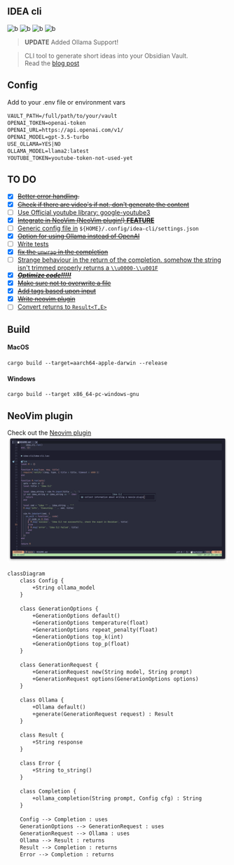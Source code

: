 ## IDEA cli

![b](https://img.shields.io/badge/rust-orange?style=for-the-badge&logo=rust)
![b](https://img.shields.io/badge/Open%20AI-grey?style=for-the-badge&logo=openai)
![b](https://img.shields.io/badge/obsidian-purple?style=for-the-badge&logo=obsidian)
![b](https://img.shields.io/badge/ollama-yellow?style=for-the-badge&logo=ollama)

> **UPDATE** Added Ollama Support!

> CLI tool to generate short ideas into your Obsidian Vault.  
> Read the [blog post](https://medium.com/@rene.krewinkel/that-i-love-the-command-line-is-no-secret-to-the-ones-who-know-me-nor-that-i-build-my-own-511d8ed255ea) 

## Config
Add to your .env file or environment vars

```dotenv
VAULT_PATH=/full/path/to/your/vault
OPENAI_TOKEN=openai-token
OPENAI_URL=https://api.openai.com/v1/
OPENAI_MODEL=gpt-3.5-turbo
USE_OLLAMA=YES|NO
OLLAMA_MODEL=llama2:latest
YOUTUBE_TOKEN=youtube-token-not-used-yet
```

## TO DO
- [x] ~~[Better error handling](https://github.com/ReneKrewinkel/idea-cli/issues/1).~~
- [x] ~~[Check if there are video's if not, don't generate the content](https://github.com/ReneKrewinkel/idea-cli/issues/2)~~
- [ ] [Use Official youtube library: google-youtube3](https://github.com/ReneKrewinkel/idea-cli/issues/3)
- [x] ~~[Integrate in NeoVim (NeoVim plugin!) **FEATURE**](https://github.com/ReneKrewinkel/idea-cli/issues/4)~~
- [ ] [Generic config file in](https://github.com/ReneKrewinkel/idea-cli/issues/5) `${HOME}/.config/idea-cli/settings.json`
- [x] ~~[Option for using Ollama instead of OpenAI](https://github.com/ReneKrewinkel/idea-cli/issues/6)~~
- [ ] [Write tests](https://github.com/ReneKrewinkel/idea-cli/issues/7)
- [x] ~~[fix the `unwrap` in the completion](https://github.com/ReneKrewinkel/idea-cli/issues/8)~~
- [ ] [Strange behaviour in the return of the completion. somehow the string isn't trimmed properly returns a `\\u0000-\\u001F`](https://github.com/ReneKrewinkel/idea-cli/issues/9)
- [x] ~~[***Optimize code!!!!!***](https://github.com/ReneKrewinkel/idea-cli/issues/10)~~
- [x] ~~[Make sure not to overwrite a file](https://github.com/ReneKrewinkel/idea-cli/issues/11)~~
- [x] ~~[Add tags based upon input](https://github.com/ReneKrewinkel/idea-cli/issues/12)~~
- [x] ~~[Write neovim plugin](https://github.com/ReneKrewinkel/idea-cli/issues/13)~~
- [ ] [Convert returns to `Result<T,E>`](https://github.com/ReneKrewinkel/idea-cli/issues/14)
 
## Build
#### MacOS
```shell
cargo build --target=aarch64-apple-darwin --release
```

#### Windows
```shell
cargo build --target x86_64-pc-windows-gnu
```
## NeoVim plugin

Check out the [Neovim plugin](./neovim-plugin/)
<img src='./neovim-plugin/neovim-plugin.png'>

```mermaid
classDiagram
    class Config {
        +String ollama_model
    }

    class GenerationOptions {
        +GenerationOptions default()
        +GenerationOptions temperature(float)
        +GenerationOptions repeat_penalty(float)
        +GenerationOptions top_k(int)
        +GenerationOptions top_p(float)
    }

    class GenerationRequest {
        +GenerationRequest new(String model, String prompt)
        +GenerationRequest options(GenerationOptions options)
    }

    class Ollama {
        +Ollama default()
        +generate(GenerationRequest request) : Result
    }

    class Result {
        +String response
    }

    class Error {
        +String to_string()
    }

    class Completion {
        +ollama_completion(String prompt, Config cfg) : String
    }

    Config --> Completion : uses
    GenerationOptions --> GenerationRequest : uses
    GenerationRequest --> Ollama : uses
    Ollama --> Result : returns
    Result --> Completion : returns
    Error --> Completion : returns
```